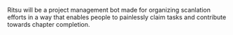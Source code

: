 Ritsu will be a project management bot made for organizing scanlation efforts in a way that enables people to painlessly claim tasks and contribute towards chapter completion.